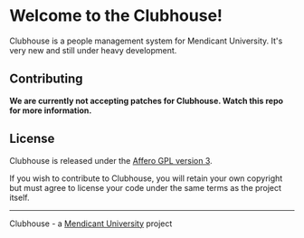 # Welcome to the Clubhouse!

Clubhouse is a people management system for Mendicant University. It's very new
and still under heavy development.

## Contributing

**We are currently not accepting patches for Clubhouse. Watch this repo for
more information.**

## License

Clubhouse is released under the [Affero GPL version 3](http://www.gnu.org/licenses/agpl.html).

If you wish to contribute to Clubhouse, you will retain your own copyright but must agree to license your code under the same terms as the project itself.

------

Clubhouse - a [Mendicant University](http://mendicantuniversity.org) project